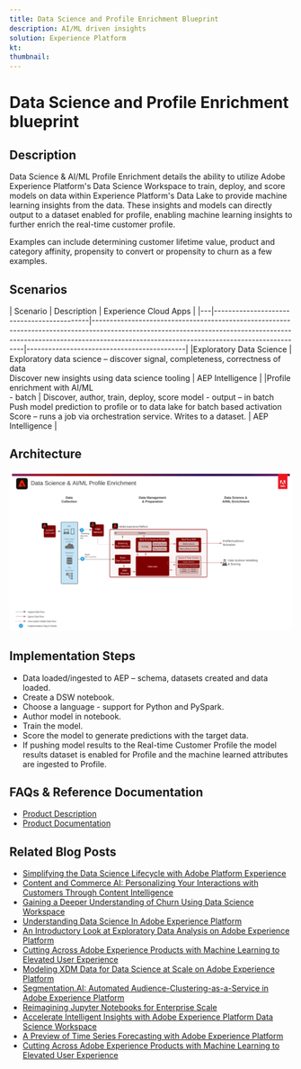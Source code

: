 ```yaml
---
title: Data Science and Profile Enrichment Blueprint
description: AI/ML driven insights
solution: Experience Platform
kt: 
thumbnail: 
---
```


# Data Science and Profile Enrichment blueprint

## Description

Data Science & AI/ML Profile Enrichment details the ability to utilize Adobe Experience Platform's Data Science Workspace to train, deploy, and score models on data within Experience Platform's Data Lake to provide machine learning insights from the data. These insights and models can directly output to a dataset enabled for profile, enabling machine learning insights to further enrich the real-time customer profile.

Examples can include determining customer lifetime value, product and category affinity, propensity to convert or propensity to churn as a few examples. 

## Scenarios

| Scenario                                  | Description                                                                                                                                                                                                           | Experience Cloud Apps                      |
|---|-------------------------------------------|-----------------------------------------------------------------------------------------------------------------------------------------------------------------------------------------------------------------------|--------------------------------------------|
|Exploratory Data Science                  | Exploratory data science – discover signal, completeness, correctness of data<br>Discover new insights using data science tooling                                                                                     | AEP Intelligence                           |
|Profile enrichment with AI/ML<br> - batch | Discover, author, train, deploy, score model - output – in batch<br>Push model prediction to profile or to data lake for batch based activation<br>Score – runs a job via orchestration service. Writes to a dataset. | AEP Intelligence |

## Architecture

![Data Science](assets/datascience.svg)

## Implementation Steps

* Data loaded/ingested to AEP – schema, datasets created and data loaded.
* Create a DSW notebook.
* Choose a language - support for Python and PySpark.
* Author model in notebook.
* Train the model.
* Score the model to generate predictions with the target data.
* If pushing model results to the Real-time Customer Profile the model results dataset is enabled for Profile and the machine learned attributes are ingested to Profile.

## FAQs & Reference Documentation

* [Product Description](https://helpx.adobe.com/legal/product-descriptions/adobe-experience-platform-intelligence---product-description.html)
* [Product Documentation](https://experienceleague.adobe.com/docs/experience-platform/data-science-workspace/home.html?lang=en)

## Related Blog Posts

* [Simplifying the Data Science Lifecycle with Adobe Platform Experience](https://medium.com/adobetech/simplifying-the-data-science-lifecycle-with-adobe-platform-experience-8ea4f056d82f?source=your_stories_page-------------------------------------)
* [Content and Commerce AI: Personalizing Your Interactions with Customers Through Content Intelligence](https://medium.com/adobetech/content-and-commerce-ai-personalizing-your-interactions-with-customers-through-content-intelligence-dc182601deab?source=your_stories_page-------------------------------------)
* [Gaining a Deeper Understanding of Churn Using Data Science Workspace](https://medium.com/adobetech/gaining-a-deeper-understanding-of-churn-using-data-science-workspace-18a2190e0cf3?source=your_stories_page-------------------------------------)
* [Understanding Data Science In Adobe Experience Platform](https://medium.com/adobetech/understanding-data-science-in-adobe-experience-platform-5bce5a17b42?source=your_stories_page---------------------------)
* [An Introductory Look at Exploratory Data Analysis on Adobe Experience Platform](https://medium.com/adobetech/an-introductory-look-at-exploratory-data-analysis-on-adobe-experience-platform-1bfce7501d9a?source=your_stories_page---------------------------)
* [Cutting Across Adobe Experience Products with Machine Learning to Elevated User Experience](https://medium.com/adobetech/cutting-across-adobe-experience-products-with-machine-learning-to-elevated-user-experience-7c85000510d1?source=your_stories_page---------------------------)
* [Modeling XDM Data for Data Science at Scale on Adobe Experience Platform](https://medium.com/adobetech/modeling-xdm-data-for-data-science-at-scale-on-adobe-experience-platform-222bb2a6dbf7?source=your_stories_page---------------------------)
* [Segmentation.AI: Automated Audience-Clustering-as-a-Service in Adobe Experience Platform](https://medium.com/adobetech/segmentation-ai-automated-audience-clustering-as-a-service-in-adobe-experience-platform-261f4099462c?source=your_stories_page---------------------------)
* [Reimagining Jupyter Notebooks for Enterprise Scale](https://medium.com/adobetech/reimagining-jupyter-notebooks-for-enterprise-scale-8bc6340d504a?source=your_stories_page---------------------------)
* [Accelerate Intelligent Insights with Adobe Experience Platform Data Science Workspace](https://medium.com/adobetech/accelerate-intelligent-insights-with-adobe-experience-platform-data-science-workspace-89538bacbbea?source=your_stories_page---------------------------)
* [A Preview of Time Series Forecasting with Adobe Experience Platform](https://medium.com/adobetech/preview-of-time-series-forecasting-with-adobe-experience-platform-38a2fc778e89?source=your_stories_page---------------------------)
* [Cutting Across Adobe Experience Products with Machine Learning to Elevated User Experience](https://medium.com/adobetech/cutting-across-adobe-experience-products-with-machine-learning-to-elevated-user-experience-7c85000510d1?source=your_stories_page-------------------------------------)


